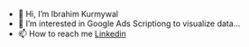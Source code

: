 - 👋 Hi, I’m Ibrahim Kurmywal
- 👀 I’m interested in Google Ads Scriptiong to visualize data...
- 📫 How to reach me [Linkedin](https://www.linkedin.com/in/iamkurmywal)

<!---
ibrahimkurmywal/ibrahimkurmywal is a ✨ special ✨ repository because its `README.md` (this file) appears on your GitHub profile.
You can click the Preview link to take a look at your changes.
--->
